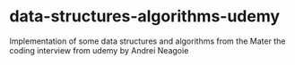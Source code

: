 # data-structures-algorithms-udemy
Implementation of some data structures and algorithms from the Mater the coding interview from udemy by Andrei Neagoie
